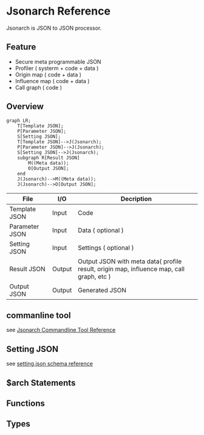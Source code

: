 # Jsonarch Reference

Jsonarch is JSON to JSON processor.

## Feature

- Secure meta programmable JSON
- Profiler ( systerm + code + data )
- Origin map ( code + data )
- Influence map ( code + data )
- Call graph ( code )

## Overview

```mermaid
graph LR;
    T[Template JSON];
    P[Parameter JSON];
    S[Setting JSON];
    T[Template JSON]-->J(Jsonarch);
    P[Parameter JSON]-->J(Jsonarch);
    S[Setting JSON]-->J(Jsonarch);
    subgraph R[Result JSON]
        M((Meta data));
        O[Output JSON];
    end
    J(Jsonarch)-->M((Meta data));
    J(Jsonarch)-->O[Output JSON];
```

|File|I/O|Decription|
|---|---|---|
|Template JSON|Input|Code|
|Parameter JSON|Input|Data ( optional )|
|Setting JSON|Input|Settings ( optional )|
|Result JSON|Output|Output JSON with meta data( profile result, origin map, influence map, call graph, etc )|
|Output JSON|Output|Generated JSON|

## commanline tool

see [Jsonarch Commandline Tool Reference](./commandline.md)

## Setting JSON

see [setting.json schema reference](./reference.md#setting.json)

## $arch Statements

## Functions

## Types
